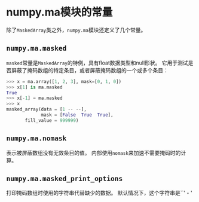 # numpy.ma模块的常量

除了``MaskedArray``类之外，``numpy.ma``模块还定义了几个常量。

## ``numpy.ma.masked``

``masked``常量是``MaskedArray``的特例，具有float数据类型和null形状。 它用于测试是否屏蔽了掩码数组的特定条目，或者屏蔽掩码数组的一个或多个条目：

```python
>>> x = ma.array([1, 2, 3], mask=[0, 1, 0])
>>> x[1] is ma.masked
True
>>> x[-1] = ma.masked
>>> x
masked_array(data = [1 -- --],
             mask = [False  True  True],
       fill_value = 999999)
```

## ``numpy.ma.nomask``

表示被屏蔽数组没有无效条目的值。 内部使用``nomask``来加速不需要掩码时的计算。

## ``numpy.ma.masked_print_options``

打印掩码数组时使用的字符串代替缺少的数据。 默认情况下，这个字符串是``' - '